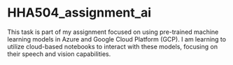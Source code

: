 # HHA504_assignment_ai
This task is part of my assignment focused on using pre-trained machine learning models in Azure and Google Cloud Platform (GCP). I am learning to utilize cloud-based notebooks to interact with these models, focusing on their speech and vision capabilities.
